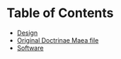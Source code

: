 # Table of Contents

* [Design](./design/)
* [Original Doctrinae Maea file](./doctrinae-maea)
* [Software](./software/)